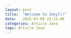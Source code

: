 ```yaml
---
layout: post
title:  "Welcome to Jekyll!"
date:   2015-03-08 22:21:49
categories: Article Java
tags: Article Java
---
```

